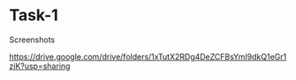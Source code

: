 # Task-1

Screenshots

https://drive.google.com/drive/folders/1xTutX2RDg4DeZCFBsYmI9dkQ1eGr1zjK?usp=sharing

